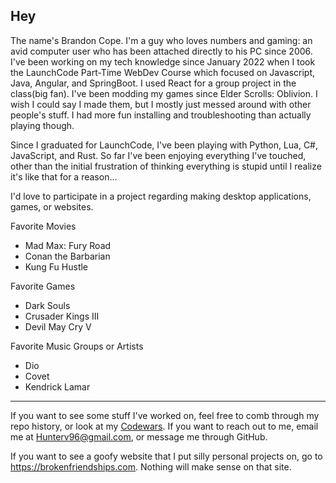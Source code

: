<!---
CopeBrandon/CopeBrandon is a ✨ special ✨ repository because its `README.md` (this file) appears on your GitHub profile.
You can click the Preview link to take a look at your changes.
--->


Hey 
---
The name's Brandon Cope. I'm a guy who loves numbers and gaming: an avid computer user who has been attached directly to his PC since 2006. I've been working on my tech knowledge since January 2022 when I took the LaunchCode Part-Time WebDev Course which focused on Javascript, Java, Angular, and SpringBoot. I used React for a group project in the class(big fan).
I've been modding my games since Elder Scrolls: Oblivion. I wish I could say I made them, but I mostly just messed around with other people's stuff. I had more fun installing and troubleshooting than actually playing though. 

Since I graduated for LaunchCode, I've been playing with Python, Lua, C#, JavaScript, and Rust. So far I've been enjoying everything I've touched, other than the initial frustration of thinking everything is stupid until I realize it's like that for a reason...

I'd love to participate in a project regarding making desktop applications, games, or websites.

Favorite Movies
- Mad Max: Fury Road
- Conan the Barbarian
- Kung Fu Hustle

Favorite Games
- Dark Souls
- Crusader Kings III
- Devil May Cry V

Favorite Music Groups or Artists
- Dio
- Covet
- Kendrick Lamar

---
If you want to see some stuff I've worked on, feel free to comb through my repo history, or look at my [Codewars](https://www.codewars.com/users/CopeBrandon). 
If you want to reach out to me, email me at Hunterv96@gmail.com, or message me through GitHub.

If you want to see a goofy website that I put silly personal projects on, go to https://brokenfriendships.com. Nothing will make sense on that site.
